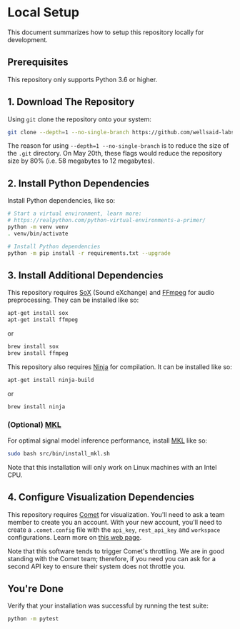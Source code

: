 # Local Setup

This document summarizes how to setup this repository locally for development.

## Prerequisites

This repository only supports Python 3.6 or higher.

## 1. Download The Repository

Using `git` clone the repository onto your system:

```bash
git clone --depth=1 --no-single-branch https://github.com/wellsaid-labs/Text-to-Speech.git
```

The reason for using `--depth=1 --no-single-branch` is to reduce the size of the `.git` directory.
On May 20th, these flags would reduce the repository size by 80%
(i.e. 58 megabytes to 12 megabytes).

## 2. Install Python Dependencies

Install Python dependencies, like so:

```bash
# Start a virtual environment, learn more:
# https://realpython.com/python-virtual-environments-a-primer/
python -m venv venv
. venv/bin/activate

# Install Python dependencies
python -m pip install -r requirements.txt --upgrade
```

## 3. Install Additional Dependencies

This repository requires [SoX](http://sox.sourceforge.net/) (Sound eXchange) and
[FFmpeg](https://ffmpeg.org/) for audio preprocessing. They can be installed like so:

```bash
apt-get install sox
apt-get install ffmpeg
```

or

```bash
brew install sox
brew install ffmpeg
```

This repository also requires [Ninja](https://ninja-build.org/) for compilation. It can be
installed like so:

```bash
apt-get install ninja-build
```

or

```bash
brew install ninja
```

### (Optional) [MKL](https://software.intel.com/en-us/mkl)

For optimal signal model inference performance, install [MKL](https://software.intel.com/en-us/mkl)
like so:

```bash
sudo bash src/bin/install_mkl.sh
```

Note that this installation will only work on Linux machines with an Intel CPU.

## 4. Configure Visualization Dependencies

This repository requires [Comet](https://www.comet.ml) for visualization. You'll need to ask
a team member to create you an account. With your new account, you'll need to create
a `.comet.config` file with the `api_key`, `rest_api_key` and `workspace` configurations. Learn more
on [this web page](https://www.comet.ml/docs/python-sdk/advanced/#python-configuration).

Note that this software tends to trigger Comet's throttling. We are in good standing
with the Comet team; therefore, if you need you can ask for a second API key to ensure their
system does not throttle you.

## You're Done

Verify that your installation was successful by running the test suite:

```bash
python -m pytest
```

